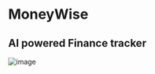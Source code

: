 # MoneyWise
## AI powered Finance tracker<br>
![image](https://github.com/user-attachments/assets/32f516df-8f10-4e88-9179-7c381ef34ccc)
